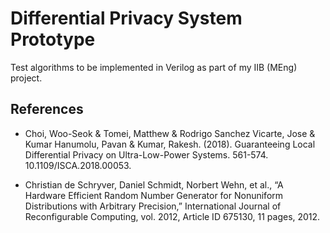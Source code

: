# Differential Privacy System Prototype
Test algorithms to be implemented in Verilog as part of my IIB (MEng) project.

## References
* Choi, Woo-Seok & Tomei, Matthew & Rodrigo Sanchez Vicarte, Jose & Kumar Hanumolu, Pavan & Kumar, Rakesh. (2018).
Guaranteeing Local Differential Privacy on Ultra-Low-Power Systems. 561-574. 10.1109/ISCA.2018.00053.

* Christian de Schryver, Daniel Schmidt, Norbert Wehn, et al., “A Hardware Efficient Random Number Generator for
Nonuniform Distributions with Arbitrary Precision,” International Journal of Reconfigurable Computing, vol. 2012,
Article ID 675130, 11 pages, 2012.